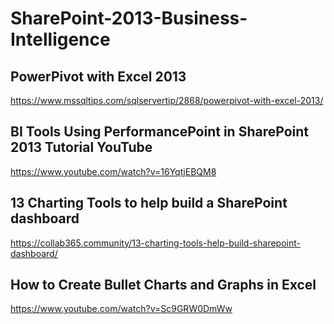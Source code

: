 # SharePoint-2013-Business-Intelligence

## PowerPivot with Excel 2013

https://www.mssqltips.com/sqlservertip/2868/powerpivot-with-excel-2013/

## BI Tools Using PerformancePoint in SharePoint 2013 Tutorial YouTube

https://www.youtube.com/watch?v=16YqtjEBQM8

## 13 Charting Tools to help build a SharePoint dashboard

https://collab365.community/13-charting-tools-help-build-sharepoint-dashboard/

## How to Create Bullet Charts and Graphs in Excel

https://www.youtube.com/watch?v=Sc9GRW0DmWw
